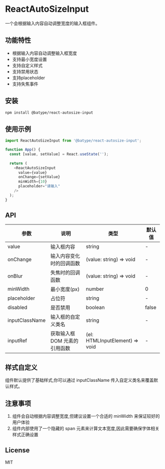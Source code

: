 # ReactAutoSizeInput

一个会根据输入内容自动调整宽度的输入框组件。

## 功能特性

- 根据输入内容自动调整输入框宽度
- 支持最小宽度设置
- 支持自定义样式
- 支持禁用状态
- 支持placeholder
- 支持失焦事件

## 安装

```bash
npm install @batype/react-autosize-input
```

## 使用示例

```ts
import ReactAutoSizeInput from '@batype/react-autosize-input';

function App() {
  const [value, setValue] = React.useState('');
  
  return (
    <ReactAutoSizeInput
      value={value}
      onChange={setValue}
      minWidth={10}
      placeholder="请输入"
    />
  );
}
```

## API

| 参数 | 说明 | 类型 | 默认值 |
| --- | --- | --- | --- |
| value | 输入框内容 | string | - |
| onChange | 输入内容变化时的回调函数 | (value: string) => void | - |
| onBlur | 失焦时的回调函数 | (value: string) => void | - |
| minWidth | 最小宽度(px) | number | 0 |
| placeholder | 占位符 | string | - |
| disabled | 是否禁用 | boolean | false |
| inputClassName | 输入框的自定义类名 | string | - |
| inputRef | 获取输入框 DOM 元素的引用函数 | (el: HTMLInputElement) => void | - |

## 样式自定义

组件默认提供了基础样式,你可以通过 inputClassName 传入自定义类名来覆盖默认样式。

## 注意事项

1. 组件会自动根据内容调整宽度,但建议设置一个合适的 minWidth 来保证较好的用户体验
2. 组件内部使用了一个隐藏的 span 元素来计算文本宽度,因此需要确保字体相关样式正确设置

## License

MIT
